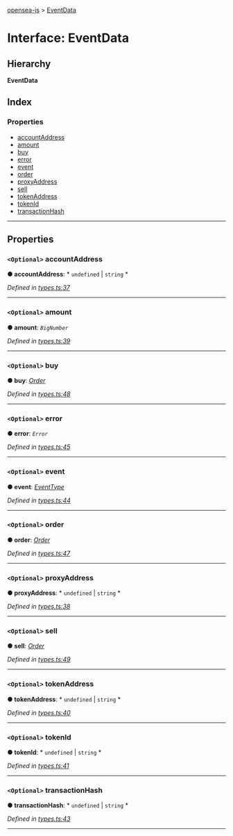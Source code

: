 [opensea-js](../README.md) > [EventData](../interfaces/eventdata.md)

# Interface: EventData

## Hierarchy

**EventData**

## Index

### Properties

* [accountAddress](eventdata.md#accountaddress)
* [amount](eventdata.md#amount)
* [buy](eventdata.md#buy)
* [error](eventdata.md#error)
* [event](eventdata.md#event)
* [order](eventdata.md#order)
* [proxyAddress](eventdata.md#proxyaddress)
* [sell](eventdata.md#sell)
* [tokenAddress](eventdata.md#tokenaddress)
* [tokenId](eventdata.md#tokenid)
* [transactionHash](eventdata.md#transactionhash)

---

## Properties

<a id="accountaddress"></a>

### `<Optional>` accountAddress

**● accountAddress**: * `undefined` &#124; `string`
*

*Defined in [types.ts:37](https://github.com/ProjectOpenSea/opensea-js/blob/cc0b3c7/src/types.ts#L37)*

___
<a id="amount"></a>

### `<Optional>` amount

**● amount**: *`BigNumber`*

*Defined in [types.ts:39](https://github.com/ProjectOpenSea/opensea-js/blob/cc0b3c7/src/types.ts#L39)*

___
<a id="buy"></a>

### `<Optional>` buy

**● buy**: *[Order](order.md)*

*Defined in [types.ts:48](https://github.com/ProjectOpenSea/opensea-js/blob/cc0b3c7/src/types.ts#L48)*

___
<a id="error"></a>

### `<Optional>` error

**● error**: *`Error`*

*Defined in [types.ts:45](https://github.com/ProjectOpenSea/opensea-js/blob/cc0b3c7/src/types.ts#L45)*

___
<a id="event"></a>

### `<Optional>` event

**● event**: *[EventType](../enums/eventtype.md)*

*Defined in [types.ts:44](https://github.com/ProjectOpenSea/opensea-js/blob/cc0b3c7/src/types.ts#L44)*

___
<a id="order"></a>

### `<Optional>` order

**● order**: *[Order](order.md)*

*Defined in [types.ts:47](https://github.com/ProjectOpenSea/opensea-js/blob/cc0b3c7/src/types.ts#L47)*

___
<a id="proxyaddress"></a>

### `<Optional>` proxyAddress

**● proxyAddress**: * `undefined` &#124; `string`
*

*Defined in [types.ts:38](https://github.com/ProjectOpenSea/opensea-js/blob/cc0b3c7/src/types.ts#L38)*

___
<a id="sell"></a>

### `<Optional>` sell

**● sell**: *[Order](order.md)*

*Defined in [types.ts:49](https://github.com/ProjectOpenSea/opensea-js/blob/cc0b3c7/src/types.ts#L49)*

___
<a id="tokenaddress"></a>

### `<Optional>` tokenAddress

**● tokenAddress**: * `undefined` &#124; `string`
*

*Defined in [types.ts:40](https://github.com/ProjectOpenSea/opensea-js/blob/cc0b3c7/src/types.ts#L40)*

___
<a id="tokenid"></a>

### `<Optional>` tokenId

**● tokenId**: * `undefined` &#124; `string`
*

*Defined in [types.ts:41](https://github.com/ProjectOpenSea/opensea-js/blob/cc0b3c7/src/types.ts#L41)*

___
<a id="transactionhash"></a>

### `<Optional>` transactionHash

**● transactionHash**: * `undefined` &#124; `string`
*

*Defined in [types.ts:43](https://github.com/ProjectOpenSea/opensea-js/blob/cc0b3c7/src/types.ts#L43)*

___

